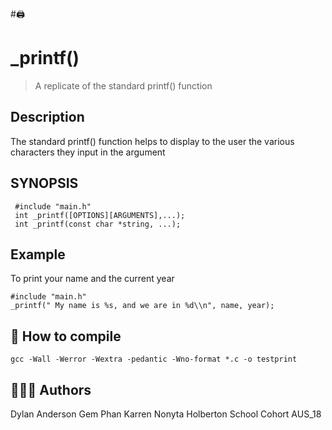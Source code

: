 #:printer:
# _printf()
> A replicate of the standard printf() function

## Description ##
The standard printf() function helps to display to the user the various characters they input in the argument

## SYNOPSIS ##
```
 #include "main.h"
 int _printf([OPTIONS][ARGUMENTS],...);
 int _printf(const char *string, ...);
```
## Example ##

To print your name and the current year
```
#include "main.h"
_printf(" My name is %s, and we are in %d\\n", name, year);

```
## :cowboy_hat_face: How to compile ##
```
gcc -Wall -Werror -Wextra -pedantic -Wno-format *.c -o testprint
```

## :family_woman_woman_boy: Authors ##
Dylan Anderson
Gem Phan
Karren Nonyta
Holberton School Cohort AUS_18